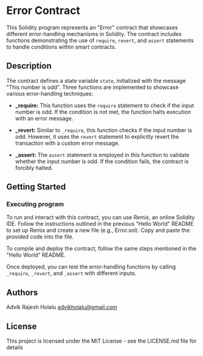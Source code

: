 # Error Contract

This Solidity program represents an "Error" contract that showcases different error-handling mechanisms in Solidity. The contract includes functions demonstrating the use of `require`, `revert`, and `assert` statements to handle conditions within smart contracts.

## Description

The contract defines a state variable `state`, initialized with the message "This number is odd". Three functions are implemented to showcase various error-handling techniques:

- **_require:** This function uses the `require` statement to check if the input number is odd. If the condition is not met, the function halts execution with an error message.

- **_revert:** Similar to `_require`, this function checks if the input number is odd. However, it uses the `revert` statement to explicitly revert the transaction with a custom error message.

- **_assert:** The `assert` statement is employed in this function to validate whether the input number is odd. If the condition fails, the contract is forcibly halted.

## Getting Started

### Executing program

To run and interact with this contract, you can use Remix, an online Solidity IDE. Follow the instructions outlined in the previous "Hello World" README to set up Remix and create a new file (e.g., Error.sol). Copy and paste the provided code into the file.

To compile and deploy the contract, follow the same steps mentioned in the "Hello World" README.

Once deployed, you can test the error-handling functions by calling `_require`, `_revert`, and `_assert` with different inputs.

## Authors
Advik Rajesh Holalu
advikholalu@gmail.com

## License

This project is licensed under the MIT License - see the LICENSE.md file for details
